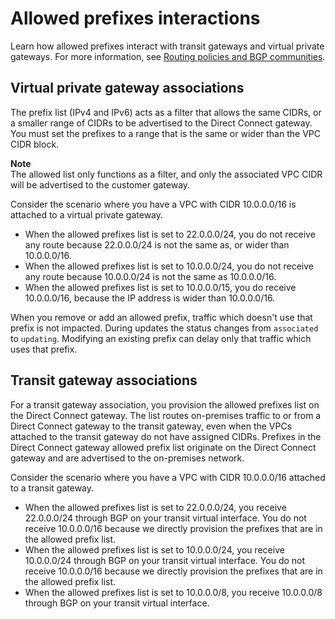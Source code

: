 # Allowed prefixes interactions<a name="allowed-to-prefixes"></a>

Learn how allowed prefixes interact with transit gateways and virtual private gateways\. For more information, see [Routing policies and BGP communities](routing-and-bgp.md)\.

## Virtual private gateway associations<a name="allowed-to-prefixes-virtual-private-gateway"></a>

The prefix list \(IPv4 and IPv6\) acts as a filter that allows the same CIDRs, or a smaller range of CIDRs to be advertised to the Direct Connect gateway\. You must set the prefixes to a range that is the same or wider than the VPC CIDR block\.

**Note**  
The allowed list only functions as a filter, and only the associated VPC CIDR will be advertised to the customer gateway\. 

Consider the scenario where you have a VPC with CIDR 10\.0\.0\.0/16 is attached to a virtual private gateway\.
+ When the allowed prefixes list is set to 22\.0\.0\.0/24, you do not receive any route because 22\.0\.0\.0/24 is not the same as, or wider than 10\.0\.0\.0/16\.
+ When the allowed prefixes list is set to 10\.0\.0\.0/24, you do not receive any route because 10\.0\.0\.0/24 is not the same as 10\.0\.0\.0/16\.
+ When the allowed prefixes list is set to 10\.0\.0\.0/15, you do receive 10\.0\.0\.0/16, because the IP address is wider than 10\.0\.0\.0/16\.

When you remove or add an allowed prefix, traffic which doesn't use that prefix is not impacted\. During updates the status changes from `associated` to `updating`\. Modifying an existing prefix can delay only that traffic which uses that prefix\. 

## Transit gateway associations<a name="allowed-to-prefixes-transit-gateway"></a>

For a transit gateway association, you provision the allowed prefixes list on the Direct Connect gateway\. The list routes on\-premises traffic to or from a Direct Connect gateway to the transit gateway, even when the VPCs attached to the transit gateway do not have assigned CIDRs\. Prefixes in the Direct Connect gateway allowed prefix list originate on the Direct Connect gateway and are advertised to the on\-premises network\.

Consider the scenario where you have a VPC with CIDR 10\.0\.0\.0/16 attached to a transit gateway\.
+ When the allowed prefixes list is set to 22\.0\.0\.0/24, you receive 22\.0\.0\.0/24 through BGP on your transit virtual interface\. You do not receive 10\.0\.0\.0/16 because we directly provision the prefixes that are in the allowed prefix list\.
+ When the allowed prefixes list is set to 10\.0\.0\.0/24, you receive 10\.0\.0\.0/24 through BGP on your transit virtual interface\. You do not receive 10\.0\.0\.0/16 because we directly provision the prefixes that are in the allowed prefix list\.
+ When the allowed prefixes list is set to 10\.0\.0\.0/8, you receive 10\.0\.0\.0/8 through BGP on your transit virtual interface\. 